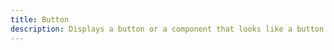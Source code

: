 ```yaml
---
title: Button
description: Displays a button or a component that looks like a button.
---
```


<HeaderDocs :title="frontmatter.title" :description="frontmatter.description"/>

<ComponentPreview name="button"  />

<EditThisPage source="https://github.com/derangga/shadcn-compose-docs"/>
